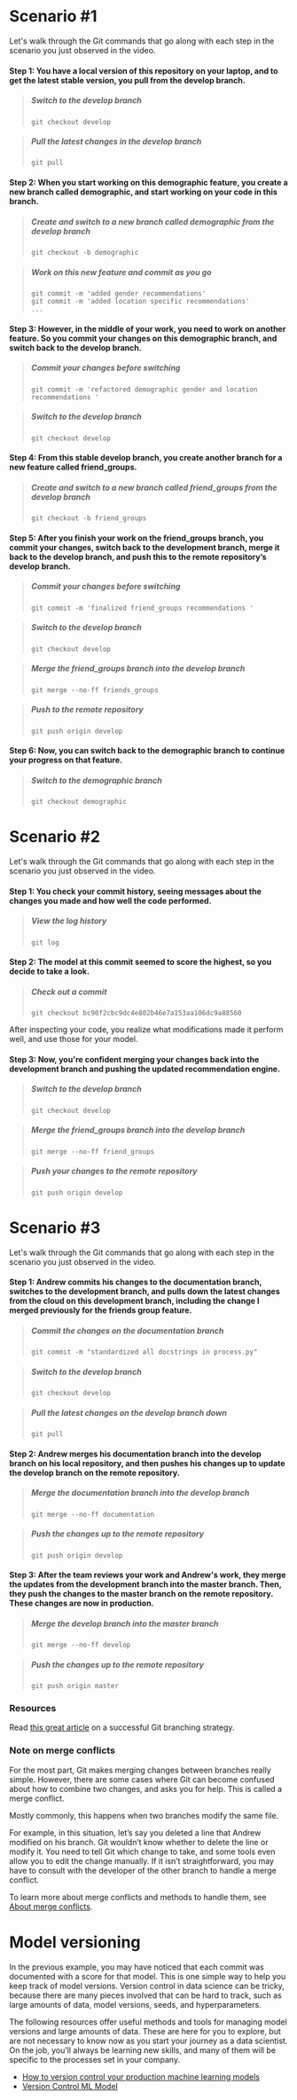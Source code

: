﻿# Scenario #1

Let's walk through the Git commands that go along with each step in the scenario you just observed in the video.

#### Step 1: You have a local version of this repository on your laptop, and to get the latest stable version, you pull from the develop branch.

> ##### Switch to the develop branch
> 
> `git checkout develop`

> ##### Pull the latest changes in the develop branch
> 
> `git pull`

#### Step 2: When you start working on this demographic feature, you create a new branch called demographic, and start working on your code in this branch.

> ##### Create and switch to a new branch called demographic from the develop branch
> 
> `git checkout -b demographic`

> ##### Work on this new feature and commit as you go
> 
> `git commit -m 'added gender recommendations'`  
> `git commit -m 'added location specific recommendations'`  
> `...`

#### Step 3: However, in the middle of your work, you need to work on another feature. So you commit your changes on this demographic branch, and switch back to the develop branch.

> ##### Commit your changes before switching
> 
> `git commit -m 'refactored demographic gender and location recommendations '`

> ##### Switch to the develop branch
> 
> `git checkout develop`

#### Step 4: From this stable develop branch, you create another branch for a new feature called friend_groups.

> ##### Create and switch to a new branch called friend_groups from the develop branch
> 
> `git checkout -b friend_groups`

#### Step 5: After you finish your work on the friend_groups branch, you commit your changes, switch back to the development branch, merge it back to the develop branch, and push this to the remote repository’s develop branch.

> ##### Commit your changes before switching
> 
> `git commit -m 'finalized friend_groups recommendations '`

> ##### Switch to the develop branch
> 
> `git checkout develop`

> ##### Merge the friend_groups branch into the develop branch
> 
> `git merge --no-ff friends_groups`

> ##### Push to the remote repository
> 
> `git push origin develop`

#### Step 6: Now, you can switch back to the demographic branch to continue your progress on that feature.

> ##### Switch to the demographic branch
> 
> `git checkout demographic`

# Scenario #2

Let's walk through the Git commands that go along with each step in the scenario you just observed in the video.

#### Step 1: You check your commit history, seeing messages about the changes you made and how well the code performed.

> ##### View the log history
> 
> `git log`

#### Step 2: The model at this commit seemed to score the highest, so you decide to take a look.

> ##### Check out a commit
> 
> `git checkout bc90f2cbc9dc4e802b46e7a153aa106dc9a88560`

After inspecting your code, you realize what modifications made it perform well, and use those for your model.

#### Step 3: Now, you're confident merging your changes back into the development branch and pushing the updated recommendation engine.

> ##### Switch to the develop branch
> 
> `git checkout develop`

> ##### Merge the friend_groups branch into the develop branch
> 
> `git merge --no-ff friend_groups`

> ##### Push your changes to the remote repository
> 
> `git push origin develop`

# Scenario #3

Let's walk through the Git commands that go along with each step in the scenario you just observed in the video.

#### Step 1: Andrew commits his changes to the documentation branch, switches to the development branch, and pulls down the latest changes from the cloud on this development branch, including the change I merged previously for the friends group feature.

> ##### Commit the changes on the documentation branch
> 
> `git commit -m "standardized all docstrings in process.py"`

> ##### Switch to the develop branch
> 
> `git checkout develop`

> ##### Pull the latest changes on the develop branch down
> 
> `git pull`

#### Step 2: Andrew merges his documentation branch into the develop branch on his local repository, and then pushes his changes up to update the develop branch on the remote repository.

> ##### Merge the documentation branch into the develop branch
> 
> `git merge --no-ff documentation`

> ##### Push the changes up to the remote repository
> 
> `git push origin develop`

#### Step 3: After the team reviews your work and Andrew's work, they merge the updates from the development branch into the master branch. Then, they push the changes to the master branch on the remote repository. These changes are now in production.

> ##### Merge the develop branch into the master branch
> 
> `git merge --no-ff develop`

> ##### Push the changes up to the remote repository
> 
> `git push origin master`

### Resources

Read  [this great article](http://nvie.com/posts/a-successful-git-branching-model/)  on a successful Git branching strategy.

### Note on merge conflicts

For the most part, Git makes merging changes between branches really simple. However, there are some cases where Git can become confused about how to combine two changes, and asks you for help. This is called a merge conflict.

Mostly commonly, this happens when two branches modify the same file.

For example, in this situation, let’s say you deleted a line that Andrew modified on his branch. Git wouldn’t know whether to delete the line or modify it. You need to tell Git which change to take, and some tools even allow you to edit the change manually. If it isn’t straightforward, you may have to consult with the developer of the other branch to handle a merge conflict.

To learn more about merge conflicts and methods to handle them, see  [About merge conflicts](https://docs.github.com/en/github/collaborating-with-issues-and-pull-requests/about-merge-conflicts).

# Model versioning

In the previous example, you may have noticed that each commit was documented with a score for that model. This is one simple way to help you keep track of model versions. Version control in data science can be tricky, because there are many pieces involved that can be hard to track, such as large amounts of data, model versions, seeds, and hyperparameters.

The following resources offer useful methods and tools for managing model versions and large amounts of data. These are here for you to explore, but are not necessary to know now as you start your journey as a data scientist. On the job, you’ll always be learning new skills, and many of them will be specific to the processes set in your company.

-   [How to version control your production machine learning models](https://blog.algorithmia.com/how-to-version-control-your-production-machine-learning-models/)
-   [Version Control ML Model](https://towardsdatascience.com/version-control-ml-model-4adb2db5f87c)

